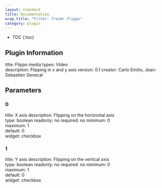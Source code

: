```yaml
---
layout: standard
title: Documentation
wrap_title: "Filter: frei0r.flippo"
category: plugin
---
```

* TOC
{:toc}

## Plugin Information

title: Flippo
media types:
Video  
description: Flipping in x and y axis
version: 0.1
creator: Carlo Emilio, Jean-Sebastien Senecal

## Parameters

### 0

title: X axis  description:
Flipping on the horizontal axis  
type: boolean
readonly: no
required: no
minimum: 0  
maximum: 1  
default: 0  
widget: checkbox  

### 1

title: Y axis  description:
Flipping on the vertical axis  
type: boolean
readonly: no
required: no
minimum: 0  
maximum: 1  
default: 0  
widget: checkbox  

